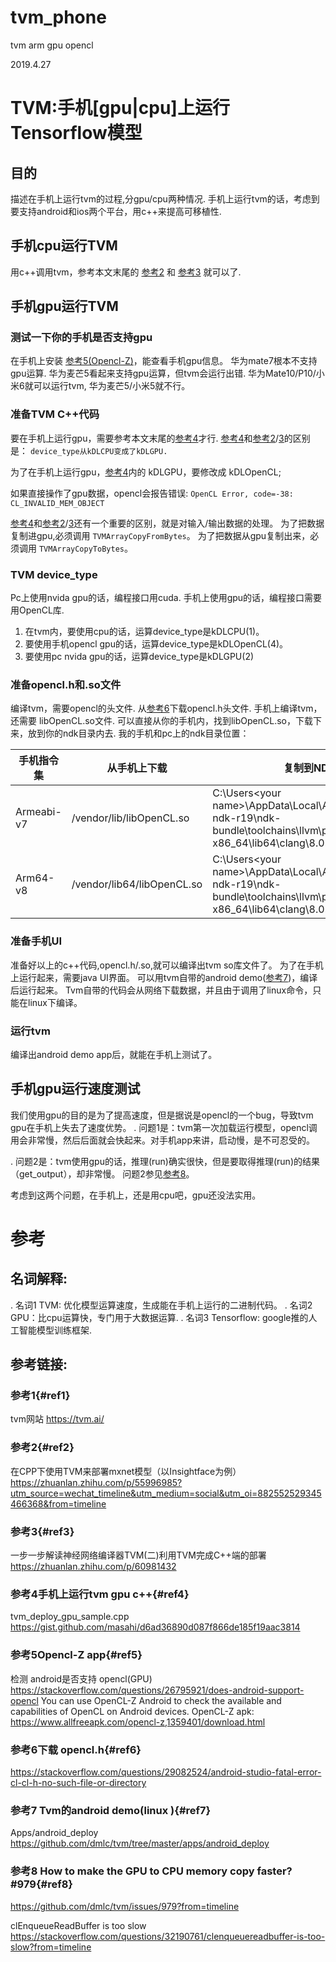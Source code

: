# tvm_phone
tvm arm gpu opencl

2019.4.27

# TVM:手机[gpu|cpu]上运行Tensorflow模型
## 目的
描述在手机上运行tvm的过程,分gpu/cpu两种情况.
手机上运行tvm的话，考虑到要支持android和ios两个平台，用c++来提高可移植性.

## 手机cpu运行TVM
用c++调用tvm，参考本文末尾的 [参考2](#ref2) 和 [参考3](#ref3) 就可以了.

## 手机gpu运行TVM
### 测试一下你的手机是否支持gpu
在手机上安装 [参考5(Opencl-Z)](#ref5)，能查看手机gpu信息。
华为mate7根本不支持gpu运算.
华为麦芒5看起来支持gpu运算，但tvm会运行出错.
华为Mate10/P10/小米6就可以运行tvm, 华为麦芒5/小米5就不行。

### 准备TVM C++代码
要在手机上运行gpu，需要参考本文末尾的[参考4](#ref4)才行.
[参考4](#ref4)和[参考2](#ref2)/[3](#ref3)的区别是：
`device_type从kDLCPU变成了kDLGPU.`

为了在手机上运行gpu，[参考4](#ref4)内的 kDLGPU，要修改成 kDLOpenCL;

如果直接操作了gpu数据，opencl会报告错误:
`OpenCL Error, code=-38: CL_INVALID_MEM_OBJECT`

[参考4](#ref4)和[参考2](#ref2)/[3](#ref3)还有一个重要的区别，就是对输入/输出数据的处理。
为了把数据复制进gpu,必须调用 `TVMArrayCopyFromBytes`。
为了把数据从gpu复制出来，必须调用 `TVMArrayCopyToBytes`。

### TVM device_type
Pc上使用nvida gpu的话，编程接口用cuda.
手机上使用gpu的话，编程接口需要用OpenCL库.
1. 在tvm内，要使用cpu的话，运算device_type是kDLCPU(1)。
2. 要使用手机opencl gpu的话，运算device_type是kDLOpenCL(4)。
3. 要使用pc nvida gpu的话，运算device_type是kDLGPU(2)

### 准备opencl.h和.so文件
编译tvm，需要opencl的头文件.
从[参考6](#ref6)下载opencl.h头文件.
手机上编译tvm，还需要 libOpenCL.so文件.
可以直接从你的手机内，找到libOpenCL.so，下载下来，放到你的ndk目录内去.
我的手机和pc上的ndk目录位置：  

|手机指令集|从手机上下载|复制到NDK目录|
|--|--|--|
|Armeabi-v7|/vendor/lib/libOpenCL.so|C:\Users\<your name>\AppData\Local\Android\Sdk\android-ndk-r19\ndk-bundle\toolchains\llvm\prebuilt\windows-x86_64\lib64\clang\8.0.2\lib\linux\arm|
|Arm64-v8|/vendor/lib64/libOpenCL.so|C:\Users\<your name>\AppData\Local\Android\Sdk\android-ndk-r19\ndk-bundle\toolchains\llvm\prebuilt\windows-x86_64\lib64\clang\8.0.2\lib\linux\aarch64|

### 准备手机UI
准备好以上的c++代码,opencl.h/.so,就可以编译出tvm so库文件了。
为了在手机上运行起来，需要java UI界面。
可以用tvm自带的android demo([参考7](#ref7))，编译后运行起来。
Tvm自带的代码会从网络下载数据，并且由于调用了linux命令，只能在linux下编译。

### 运行tvm
编译出android demo app后，就能在手机上测试了。


## 手机gpu运行速度测试
我们使用gpu的目的是为了提高速度，但是据说是opencl的一个bug，导致tvm gpu在手机上失去了速度优势。
. 问题1是：tvm第一次加载运行模型，opencl调用会非常慢，然后后面就会快起来。对手机app来讲，启动慢，是不可忍受的。

. 问题2是：tvm使用gpu的话，推理(run)确实很快，但是要取得推理(run)的结果（get_output），却非常慢。
问题2参见[参考8](#ref8)。

考虑到这两个问题，在手机上，还是用cpu吧，gpu还没法实用。

# 参考

## 名词解释:
. 名词1 TVM: 优化模型运算速度，生成能在手机上运行的二进制代码。
. 名词2 GPU：比cpu运算快，专门用于大数据运算.
. 名词3 Tensorflow: google推的人工智能模型训练框架.

## 参考链接:
### 参考1{#ref1}
tvm网站 https://tvm.ai/

### 参考2{#ref2}
在CPP下使用TVM来部署mxnet模型（以Insightface为例）
https://zhuanlan.zhihu.com/p/55996985?utm_source=wechat_timeline&utm_medium=social&utm_oi=882552529345466368&from=timeline

### 参考3{#ref3}
一步一步解读神经网络编译器TVM(二)利用TVM完成C++端的部署
https://zhuanlan.zhihu.com/p/60981432

### 参考4手机上运行tvm gpu c++{#ref4}
tvm_deploy_gpu_sample.cpp
https://gist.github.com/masahi/d6ad36890d087f866de185f19aac3814

### 参考5Opencl-Z app{#ref5}
检测 android是否支持 opencl(GPU)
https://stackoverflow.com/questions/26795921/does-android-support-opencl
You can use OpenCL-Z Android to check the available and capabilities of OpenCL on Android devices.
OpenCL-Z apk:
https://www.allfreeapk.com/opencl-z,1359401/download.html

### 参考6下载 opencl.h{#ref6}
https://stackoverflow.com/questions/29082524/android-studio-fatal-error-cl-cl-h-no-such-file-or-directory

### 参考7 Tvm的android demo(linux ){#ref7}
Apps/android_deploy
https://github.com/dmlc/tvm/tree/master/apps/android_deploy

### 参考8 How to make the GPU to CPU memory copy faster? #979{#ref8}
https://github.com/dmlc/tvm/issues/979?from=timeline

clEnqueueReadBuffer is too slow
https://stackoverflow.com/questions/32190761/clenqueuereadbuffer-is-too-slow?from=timeline

